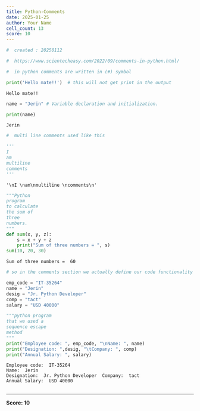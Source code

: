 ```yaml
---
title: Python-Comments
date: 2025-01-25
author: Your Name
cell_count: 13
score: 10
---
```


```python
#  created : 20250112
```


```python
#  https://www.scientecheasy.com/2022/09/comments-in-python.html/
```


```python
#  in python comments are written in (#) symbol
```


```python
print('Hello mate!!')  # this will not get print in the output
```

    Hello mate!!



```python
name = "Jerin" # Variable declaration and initialization.

```


```python
print(name)
```

    Jerin



```python
#  multi line comments used like this 
```


```python
'''
I 
am
multiline 
comments
'''
```




    '\nI \nam\nmultiline \ncomments\n'




```python
"""Python
program
to calculate
the sum of
three
numbers.
"""
def sum(x, y, z):
    s = x + y + z
    print("Sum of three numbers = ", s)
sum(10, 20, 30)
```

    Sum of three numbers =  60



```python
# so in the comments section we actually define our code functionality and some clear explane=tion about our code 
```


```python
emp_code = "IT-35264"
name = "Jerin"
desig = "Jr. Python Developer"
comp = "tact"
salary = "USD 40000"
```


```python
"""python program
that we used a 
sequence escape  
method
"""
print("Employee code: ", emp_code, "\nName: ", name)
print("Designation: ",desig, "\tCompany: ", comp)
print("Annual Salary: ", salary)
```

    Employee code:  IT-35264 
    Name:  Jerin
    Designation:  Jr. Python Developer 	Company:  tact
    Annual Salary:  USD 40000



```python

```


---
**Score: 10**